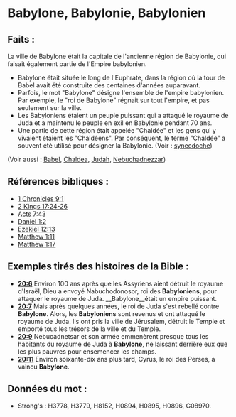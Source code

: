 # Babylone, Babylonie, Babylonien

## Faits :

La ville de Babylone était la capitale de l'ancienne région de Babylonie, qui faisait également partie de l'Empire babylonien.

* Babylone était située le long de l'Euphrate, dans la région où la tour de Babel avait été construite des centaines d'années auparavant.
* Parfois, le mot "Babylone" désigne l'ensemble de l'empire babylonien. Par exemple, le "roi de Babylone" régnait sur tout l'empire, et pas seulement sur la ville.
* Les Babyloniens étaient un peuple puissant qui a attaqué le royaume de Juda et a maintenu le peuple en exil en Babylonie pendant 70 ans.
* Une partie de cette région était appelée "Chaldée" et les gens qui y vivaient étaient les "Chaldéens". Par conséquent, le terme "Chaldée" a souvent été utilisé pour désigner la Babylonie. (Voir : [synecdoche](rc://en/ta/man/translate/figs-synecdoche))

(Voir aussi : [Babel](../names/babel.md), [Chaldea](../names/chaldeans.md), [Judah](../names/kingdomofjudah.md), [Nebuchadnezzar](../names/nebuchadnezzar.md))

## Références bibliques :

* [1 Chronicles 9:1](rc://en/tn/help/1ch/09/01)
* [2 Kings 17:24-26](rc://en/tn/help/2ki/17/24)
* [Acts 7:43](rc://en/tn/help/act/07/43)
* [Daniel 1:2](rc://en/tn/help/dan/01/02)
* [Ezekiel 12:13](rc://en/tn/help/ezk/12/13)
* [Matthew 1:11](rc://en/tn/help/mat/01/11)
* [Matthew 1:17](rc://en/tn/help/mat/01/17)

## Exemples tirés des histoires de la Bible :

* __[20:6](rc://en/tn/help/obs/20/06)__ Environ 100 ans après que les Assyriens aient détruit le royaume d'Israël, Dieu a envoyé Nabuchodonosor, roi des __Babyloniens__, pour attaquer le royaume de Juda. __Babylone__était un empire puissant.
* __[20:7](rc://en/tn/help/obs/20/07)__ Mais après quelques années, le roi de Juda s'est rebellé contre __Babylone__. Alors, les __Babyloniens__ sont revenus et ont attaqué le royaume de Juda. Ils ont pris la ville de Jérusalem, détruit le Temple et emporté tous les trésors de la ville et du Temple.
* __[20:9](rc://en/tn/help/obs/20/09)__ Nebucadnetsar et son armée emmenèrent presque tous les habitants du royaume de Juda à __Babylone__, ne laissant derrière eux que les plus pauvres pour ensemencer les champs.
* __[20:11](rc://en/tn/help/obs/20/11)__ Environ soixante-dix ans plus tard, Cyrus, le roi des Perses, a vaincu __Babylone__.

## Données du mot :

* Strong's : H3778, H3779, H8152, H0894, H0895, H0896, G08970.
